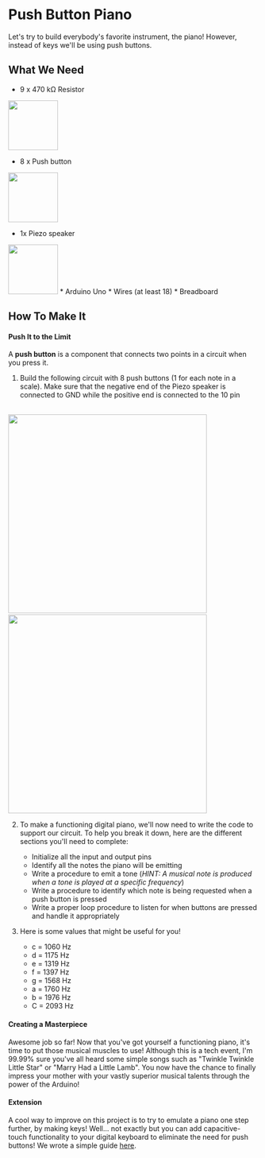 # Push Button Piano

Let's try to build everybody's favorite instrument, the piano! However, instead of keys we'll be using push buttons. 

## What We Need

* 9 x 470 kΩ Resistor

<img src="https://upload.wikimedia.org/wikipedia/commons/4/4c/470_ohms_5%25_axial_resistor.jpg" height="100px">

* 8 x Push button

<img src="https://electrosome.com/wp-content/uploads/2012/12/Push-Button-Switch.jpg" height="100px">

* 1x Piezo speaker

<img src="https://content.solarbotics.com/products/photos/93c51bd69dcc15a0f60bb6bb4c96d4df/lrg/17855-dscn3894.JPG" height="100">
* Arduino Uno
* Wires (at least 18)
* Breadboard


## How To Make It

#### Push It to the Limit

A **push button** is a component that connects two points in a circuit when you press it. 

1. Build the following circuit with 8 push buttons (1 for each note in a scale). Make sure that the negative end of the Piezo speaker is connected to GND while the positive end is connected to the 10 pin

<br><img src="https://cloud.githubusercontent.com/assets/6520974/9244952/0e8d38fe-416e-11e5-9532-9dba61211fec.png" width="400px">&nbsp;<img src="https://cloud.githubusercontent.com/assets/6520974/9245075/f2b72102-416e-11e5-981f-581d45e41f99.png" width="400px">

2. To make a functioning digital piano, we'll now need to write the code to support our circuit. To help you break it down, here are the different sections you'll need to complete:
    - Initialize all the input and output pins
    - Identify all the notes the piano will be emitting
    - Write a procedure to emit a tone (*HINT: A musical note is produced when a tone is played at a specific frequency*)
    - Write a procedure to identify which note is being requested when a push button is pressed
    - Write a proper loop procedure to listen for when buttons are pressed and handle it appropriately

3. Here is some values that might be useful for you! 
    * c = 1060 Hz
    * d = 1175 Hz
    * e = 1319 Hz
    * f = 1397 Hz
    * g = 1568 Hz 	
    * a = 1760 Hz 	
    * b = 1976 Hz	
    * C	= 2093 Hz

#### Creating a Masterpiece

Awesome job so far! Now that you've got yourself a functioning piano, it's time to put those musical muscles to use! Although this is a tech event, I'm 99.99% sure you've all heard some simple songs such as "Twinkle Twinkle Little Star" or "Marry Had a Little Lamb". You now have the chance to finally impress your mother with your vastly superior musical talents through the power of the Arduino!

#### Extension

A cool way to improve on this project is to try to emulate a piano one step further, by making keys! Well... not exactly but you can add capacitive-touch functionality to your digital keyboard to eliminate the need for push buttons! We wrote a simple guide [here](https://github.com/TechRetreat/hardware-learnathon/blob/master/guides/touch_sensor_example/HOWTO.md).
